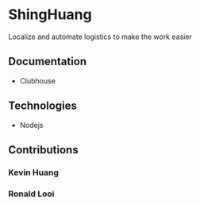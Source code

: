# ShingHuang
Localize and automate logistics to make the work easier
## Documentation
 - Clubhouse

## Technologies
 - Nodejs

## Contributions

### Kevin Huang

### Ronald Looi

